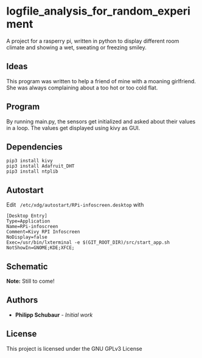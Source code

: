 # logfile_analysis_for_random_experiment

A project for a rasperry pi, written in python to display different room climate and showing a wet, sweating or freezing smiley.

## Ideas

This program was written to help a friend of mine with a moaning girlfriend. She was always complaining about a too hot or too cold flat.

## Program

By running main.py, the sensors get initialized and asked about their values in a loop. The values get displayed using kivy as GUI.

## Dependencies

```shell
pip3 install kivy
pip3 install Adafruit_DHT
pip3 install ntplib
```

## Autostart

Edit ` /etc/xdg/autostart/RPi-infoscreen.desktop` with

```
[Desktop Entry]
Type=Application
Name=RPi-infoscreen
Comment=Kivy RPI Infoscreen
NoDisplay=false
Exec=/usr/bin/lxterminal -e $(GIT_ROOT_DIR)/src/start_app.sh
NotShowIn=GNOME;KDE;XFCE;
```

## Schematic

**Note:** Still to come!

## Authors

* **Philipp Schubaur** - *Initial work*

## License

This project is licensed under the GNU GPLv3 License